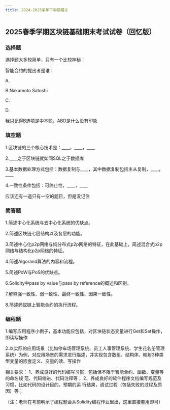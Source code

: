 ```yaml
---
title: 2024-2025学年下学期期末
---
```

## 2025春季学期区块链基础期末考试试卷（回忆版）

### 选择题

选择题大多较简单，只有一个比较神秘：

智能合约的提出者是谁：

A.

B.Nakamoto Satoshi

C.

D.

我只记得B选项是中本聪，ABD是什么没有印象

### 填空题

1.区块链的三个核心技术是：\_\_\_\_，\_\_\_\_，\_\_\_\_

2.\_\_\_\_之于区块链就如同SQL之于数据库

3.基本数据处理方式包括：数据复制与\_\_\_\_，其中数据复制包括主从复制，\_\_\_\_，\_\_\_\_

4.一致性条件包括：可终止性，\_\_\_\_，\_\_\_\_

应该还有一道只有一空的题目，但是没记住

### 简答题  

1.简述中心化系统与去中心化系统的优缺点。

2.简述区块链七层结构以及各层的功能。

3.简述中心化p2p网络与纯分布式p2p网络的特征，在此基础上，简述混合式p2p网络与结构化p2p网络的特征。

4.简述Algorand算法的内容和流程。

5.简述PoW与PoS的优缺点。

6.Solidity中pass by value与pass by reference的概述和区别。

7.解释强一致性、弱一致性、最终一致性、因果一致性。

8.简述蚂蚁链上智能合约的执行流程。

### 编程题  

1.编写应用程序小例子，基本功能应包括，对区块链状态变量进行Get和Set操作，即读写操作

2.以实际的应用场景（比如停车场管理系统、员工人事管理系统、学生花名册管理系统）为例，对应用场景的需求进行描述，并实现包含数组、结构体、映射3种类型变量的嵌套定义、变量的读、写操作

相关要求：
1、养成良好的代码编写习惯，包括但不限于智能合约、函数、变量等的命名规
范、代码缩进、代码注释等；
2、养成良好的软件程序文档编写规范及习惯，比如代码的设计目的，预期的运
行结果，调试过程（包括失败的过程及原因）等；

（注：老师在考前明示了编程题会从Solidity编程作业里出，这里直接套用即可）
